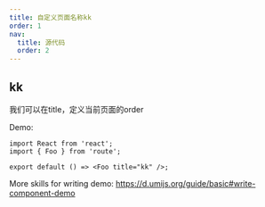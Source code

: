```yaml
---
title: 自定义页面名称kk
order: 1
nav:
  title: 源代码
  order: 2
---
```


## kk

我们可以在title，定义当前页面的order

Demo:

```tsx
import React from 'react';
import { Foo } from 'route';

export default () => <Foo title="kk" />;
```

More skills for writing demo: https://d.umijs.org/guide/basic#write-component-demo
